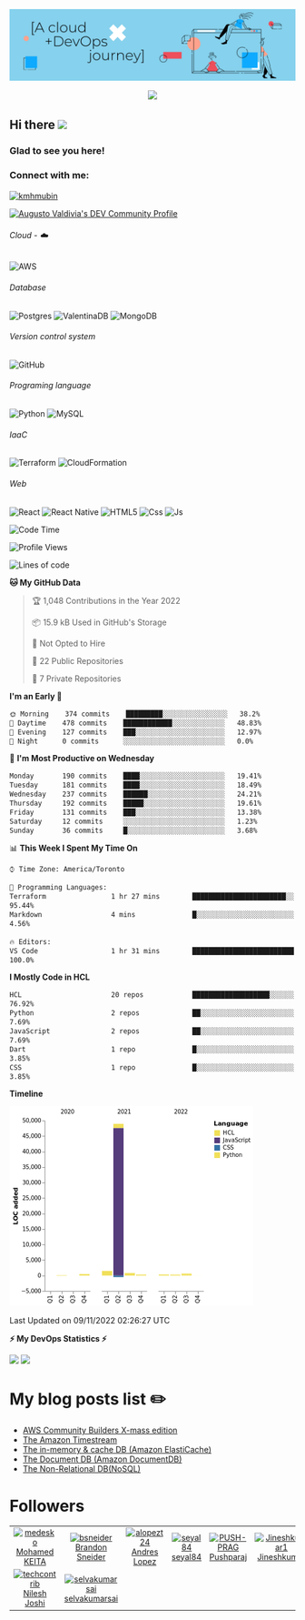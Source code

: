 ![Banner](https://github.com/ValAug/ValAug/blob/master/cover.png)

<!-- retro visitor counter -->
<p align="center"> 
  <img src="https://profile-counter.glitch.me/{ValAug}/count.svg" />
</p>



<!-- welcome message -->
<h2>Hi there <img src="https://media.giphy.com/media/hvRJCLFzcasrR4ia7z/giphy.gif" width="25px"></h2>

<h3>Glad to see you here!</h3>


<!-- Connect with me -->
<h3 align="left">Connect with me:</h3>
<p align="left">
<a href="https://www.linkedin.com/in/augustovaldivia/" target="blank"><img align="center" src="https://github.com/kmhmubin/kmhmubin/blob/master/assets/linkedin.svg" alt="kmhmubin" height="30" width="30" /></a>
</p>

<a href="https://dev.to/valaug">
  <img src="https://d2fltix0v2e0sb.cloudfront.net/dev-badge.svg" alt="Augusto Valdivia's DEV Community Profile" height="30" width="30">
</a>


###### Cloud - :cloud:

![AWS](https://img.shields.io/badge/AWS-%23FF9900.svg?style=for-the-badge&logo=amazon-aws&logoColor=white)


###### Database

![Postgres](https://img.shields.io/badge/postgres-%23316192.svg?style=for-the-badge&logo=postgresql&logoColor=white)
![ValentinaDB](https://img.shields.io/badge/-ValentinaDB-000000?style=flat&logo=ValentinaDB&logoColor=336791)
![MongoDB](https://img.shields.io/badge/MongoDB-%234ea94b.svg?style=for-the-badge&logo=mongodb&logoColor=white)


###### Version control system

![GitHub](https://img.shields.io/badge/github-%23121011.svg?style=for-the-badge&logo=github&logoColor=white)

###### Programing language
![Python](https://img.shields.io/badge/python-3670A0?style=for-the-badge&logo=python&logoColor=ffdd54)
![MySQL](https://img.shields.io/badge/mysql-%2300f.svg?style=for-the-badge&logo=mysql&logoColor=white)


###### IaaC
![Terraform](https://img.shields.io/badge/terraform-%235835CC.svg?style=for-the-badge&logo=terraform&logoColor=white)
![CloudFormation](https://img.shields.io/badge/-CloudFormation-000000?style=flat&logo=Color=FF9900)

###### Web
![React](https://img.shields.io/badge/react-%2320232a.svg?style=for-the-badge&logo=react&logoColor=%2361DAFB)
![React Native](https://img.shields.io/badge/react_native-%2320232a.svg?style=for-the-badge&logo=react&logoColor=%2361DAFB)
![HTML5](https://img.shields.io/badge/html5-%23E34F26.svg?style=for-the-badge&logo=html5&logoColor=white)
![Css](https://img.shields.io/badge/-Css-000000?style=flat&logo=Css)
![Js](https://img.shields.io/badge/-Js-000000?style=flat&logo=Js)

<!--START_SECTION:waka-->
![Code Time](http://img.shields.io/badge/Code%20Time-613%20hrs%2036%20mins-blue)

![Profile Views](http://img.shields.io/badge/Profile%20Views-0-blue)

![Lines of code](https://img.shields.io/badge/From%20Hello%20World%20I%27ve%20Written-53%20Thousand%20lines%20of%20code-blue)

**🐱 My GitHub Data** 

> 🏆 1,048 Contributions in the Year 2022
 > 
> 📦 15.9 kB Used in GitHub's Storage 
 > 
> 🚫 Not Opted to Hire
 > 
> 📜 22 Public Repositories 
 > 
> 🔑 7 Private Repositories  
 > 
**I'm an Early 🐤** 

```text
🌞 Morning    374 commits    █████████░░░░░░░░░░░░░░░░   38.2% 
🌆 Daytime    478 commits    ████████████░░░░░░░░░░░░░   48.83% 
🌃 Evening    127 commits    ███░░░░░░░░░░░░░░░░░░░░░░   12.97% 
🌙 Night      0 commits      ░░░░░░░░░░░░░░░░░░░░░░░░░   0.0%

```
📅 **I'm Most Productive on Wednesday** 

```text
Monday       190 commits    ████░░░░░░░░░░░░░░░░░░░░░   19.41% 
Tuesday      181 commits    ████░░░░░░░░░░░░░░░░░░░░░   18.49% 
Wednesday    237 commits    ██████░░░░░░░░░░░░░░░░░░░   24.21% 
Thursday     192 commits    █████░░░░░░░░░░░░░░░░░░░░   19.61% 
Friday       131 commits    ███░░░░░░░░░░░░░░░░░░░░░░   13.38% 
Saturday     12 commits     ░░░░░░░░░░░░░░░░░░░░░░░░░   1.23% 
Sunday       36 commits     █░░░░░░░░░░░░░░░░░░░░░░░░   3.68%

```


📊 **This Week I Spent My Time On** 

```text
⌚︎ Time Zone: America/Toronto

💬 Programming Languages: 
Terraform                1 hr 27 mins        ███████████████████████░░   95.44% 
Markdown                 4 mins              █░░░░░░░░░░░░░░░░░░░░░░░░   4.56%

🔥 Editors: 
VS Code                  1 hr 31 mins        █████████████████████████   100.0%

```

**I Mostly Code in HCL** 

```text
HCL                      20 repos            ███████████████████░░░░░░   76.92% 
Python                   2 repos             ██░░░░░░░░░░░░░░░░░░░░░░░   7.69% 
JavaScript               2 repos             ██░░░░░░░░░░░░░░░░░░░░░░░   7.69% 
Dart                     1 repo              █░░░░░░░░░░░░░░░░░░░░░░░░   3.85% 
CSS                      1 repo              █░░░░░░░░░░░░░░░░░░░░░░░░   3.85%

```


**Timeline**

![Chart not found](https://raw.githubusercontent.com/ValAug/ValAug/master/charts/bar_graph.png) 


 Last Updated on 09/11/2022 02:26:27 UTC
<!--END_SECTION:waka-->

<!-- GitHub stats -->
<b>⚡ My DevOps Statistics ⚡</b>

<!-- GitHub Stats -->
<img height="180em" src="https://github-readme-stats.vercel.app/api?username=ValAug&show_icons=true&hide_border=true" />

<!-- Most Used Languages -->
<img height="180em" src="https://github-readme-stats.vercel.app/api/top-langs/?username=ValAug&exclude_repo=KNN-Image-Classification&show_icons=true&hide_border=true&layout=compact&langs_count=8"/>
</p>

# My blog posts list :pencil2:
<!-- BLOG-POST-LIST:START -->
- [AWS Community Builders X-mass edition](https://dev.to/aws-builders/aws-community-builders-x-mass-edition-2fnk)
- [The Amazon Timestream](https://dev.to/aws-builders/amazon-timestream-h42)
- [The in-memory &amp; cache DB &lpar;Amazon ElastiCache&rpar;](https://dev.to/aws-builders/the-in-memory-cache-db-amazon-elasticache-3d4a)
- [The Document DB &lpar;Amazon DocumentDB&rpar;](https://dev.to/aws-builders/the-document-db-amazon-documentdb-56fo)
- [The Non-Relational DB&lpar;NoSQL&rpar;](https://dev.to/aws-builders/the-relational-dbs-rdb-2mm2)
<!-- BLOG-POST-LIST:END -->

# Followers
<!--START_SECTION:top-followers-->
<table>
  <tr>
    <td align="center">
      <a href="https://github.com/medesko">
        <img src="https://avatars2.githubusercontent.com/u/1578048" width="100px;" alt="medesko"/>
      </a>
      <br />
      <a href="https://github.com/medesko">Mohamed KEITA</a>
    </td>
    <td align="center">
      <a href="https://github.com/bsneider">
        <img src="https://avatars2.githubusercontent.com/u/54788551" width="100px;" alt="bsneider"/>
      </a>
      <br />
      <a href="https://github.com/bsneider">Brandon Sneider</a>
    </td>
    <td align="center">
      <a href="https://github.com/alopezt24">
        <img src="https://avatars2.githubusercontent.com/u/11953522" width="100px;" alt="alopezt24"/>
      </a>
      <br />
      <a href="https://github.com/alopezt24">Andres Lopez</a>
    </td>
    <td align="center">
      <a href="https://github.com/seyal84">
        <img src="https://avatars2.githubusercontent.com/u/30797156" width="100px;" alt="seyal84"/>
      </a>
      <br />
      <a href="https://github.com/seyal84">seyal84</a>
    </td>
    <td align="center">
      <a href="https://github.com/PUSH-PRAG">
        <img src="https://avatars2.githubusercontent.com/u/25321116" width="100px;" alt="PUSH-PRAG"/>
      </a>
      <br />
      <a href="https://github.com/PUSH-PRAG">Pushparaj</a>
    </td>
    <td align="center">
      <a href="https://github.com/Jineshkumar1">
        <img src="https://avatars2.githubusercontent.com/u/85137150" width="100px;" alt="Jineshkumar1"/>
      </a>
      <br />
      <a href="https://github.com/Jineshkumar1">Jineshkumar</a>
    </td>
    <td align="center">
      <a href="https://github.com/xbalaji">
        <img src="https://avatars2.githubusercontent.com/u/15918363" width="100px;" alt="xbalaji"/>
      </a>
      <br />
      <a href="https://github.com/xbalaji">Balaji (xbalaji) Venkataraman</a>
    </td>
  </tr>
  <tr>
    <td align="center">
      <a href="https://github.com/techcontrib">
        <img src="https://avatars2.githubusercontent.com/u/54937605" width="100px;" alt="techcontrib"/>
      </a>
      <br />
      <a href="https://github.com/techcontrib">Nilesh Joshi</a>
    </td>
    <td align="center">
      <a href="https://github.com/selvakumarsai">
        <img src="https://avatars2.githubusercontent.com/u/88017125" width="100px;" alt="selvakumarsai"/>
      </a>
      <br />
      <a href="https://github.com/selvakumarsai">selvakumarsai</a>
    </td>
  </tr>
</table>
<!--END_SECTION:top-followers-->


<!--
**ValAug/ValAug** is a ✨ _special_ ✨ repository because its `README.md` (this file) appears on your GitHub profile.

Here are some ideas to get you started:

- 🔭 I’m currently working on ...
- 🌱 I’m currently learning ...
- 👯 I’m looking to collaborate on ...
- 🤔 I’m looking for help with ...
- 💬 Ask me about ...
- 📫 How to reach me: ...
- 😄 Pronouns: ...
- ⚡ Fun fact: ...
-->
